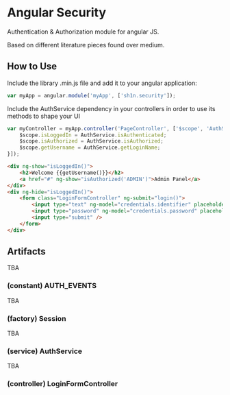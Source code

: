 # Angular Security
Authentication & Authorization module for angular JS.

Based on different literature pieces found over medium.

## How to Use
Include the library .min.js file and add it to your angular application:
```javascript
var myApp = angular.module('myApp', ['sh1n.security']);
```
Include the AuthService dependency in your controllers in order to use its methods to shape your UI
```javascript
var myController = myApp.controller('PageController', ['$scope', 'AuthService', function($scope, AuthService){
    $scope.isLoggedIn = AuthService.isAuthenticated;
    $scope.isAuthorized = AuthService.isAuthorized;
    $scope.getUsername = AuthService.getLoginName;
}]);
```
```html
<div ng-show="isLoggedIn()">
    <h2>Welcome {{getUsername()}}</h2>
    <a href="#" ng-show="isAuthorized('ADMIN')">Admin Panel</a>
</div>
<div ng-hide="isLoggedIn()">
    <form class="LoginFormController" ng-submit="login()">
        <input type="text" ng-model="credentials.identifier" placeholder="Identifier"/>
        <input type="password" ng-model="credentials.password" placeholder="Password"/>
        <input type="submit" />
    </form>
</div>
```


## Artifacts
TBA
### (constant) AUTH_EVENTS
TBA
### (factory) Session
TBA
### (service) AuthService
TBA
### (controller) LoginFormController